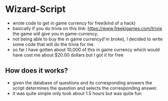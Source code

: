 # Wizard-Script
 - wrote code to get in game currency for free(kind of a hack)
 - basically if you do trivia on this link: https://www.freekigames.com/trivia the game will give you in game-currency.
 - not being able to buy the in game currency(I'm broke), I decided to write some code that will do the trivia for me. 
 - so far I have gotten about 10,000 of this in game currency which would have cost me about $20.00 dollars but I got it for free
 ## How does it works?
  - given the database of questions and its corresponding answers the script determines the question and selects the corresponding answer.
   - it was quite simple only took about 1.5 hours but was quite fun
